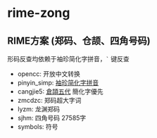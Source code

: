# rime-zong
RIME方案 (郑码、仓颉、四角号码)
---
  形码反查均依赖于袖珍简化字拼音，``` ` ``` 键反查
- opencc: 开放中文转换
- pinyin_simp: [袖珍简化字拼音](https://github.com/rime/rime-pinyin-simp)
- cangjie5: [倉頡五代](https://github.com/Jackchows/Cangjie5) 簡化字優先
- zmcdzc: 郑码超大字词
- lyzm: 龙渊郑码
- sjhm: 四角号码 27585字
- symbols: 符号

